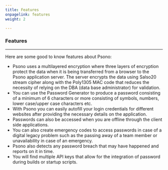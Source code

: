 ```yaml
---
title: Features
onpagelink: features
weight: 2

---
```


### **Features**
--------

Here are some good to know features about Psono:

- Psono uses a multilayered encryption where three layers of encryption protect the data when it is being transferred from a browser to the Psono application server. The server encrypts the data using Salso20 stream cipher along with the Poly1305 MAC code that reduces the necessity of relying on the DBA (data base administrator) for validation.
- You can use the Password Generator to produce a password consisting of a minimum of 6 characters or more consisting of symbols, numbers, lower case/upper case characters etc.
- With Psono you can easily autofill your login credentials for different websites after providing the necessary details on the application.
- Passwords can also be accessed when you are offline through the client side applications.
- You can also create emergency codes to access passwords in case of a digital legacy problem such as the passing away of a team member or unavailability in case of an emergency.
- Psono also detects any password breach that may have happened and reports on it in time.
- You will find multiple API keys that allow for the integration of password during builds or startup scripts.
 
